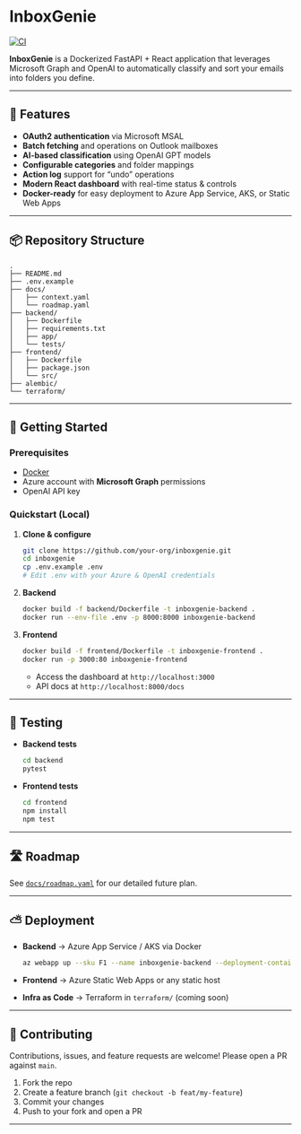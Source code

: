 # InboxGenie

[![CI](https://github.com/thomasih/inbox_genie/actions/workflows/ci.yml/badge.svg)](https://github.com/thomasih/inbox_genie/actions/workflows/ci.yml)

**InboxGenie** is a Dockerized FastAPI + React application that leverages Microsoft Graph and OpenAI to automatically classify and sort your emails into folders you define.

---

## 🚀 Features

- **OAuth2 authentication** via Microsoft MSAL  
- **Batch fetching** and operations on Outlook mailboxes  
- **AI-based classification** using OpenAI GPT models  
- **Configurable categories** and folder mappings  
- **Action log** support for “undo” operations  
- **Modern React dashboard** with real-time status & controls  
- **Docker-ready** for easy deployment to Azure App Service, AKS, or Static Web Apps  

---

## 📦 Repository Structure

```
.
├── README.md
├── .env.example
├── docs/
│   ├── context.yaml
│   └── roadmap.yaml
├── backend/
│   ├── Dockerfile
│   ├── requirements.txt
│   ├── app/
│   └── tests/
├── frontend/
│   ├── Dockerfile
│   ├── package.json
│   └── src/
├── alembic/
└── terraform/
```

---

## 🔧 Getting Started

### Prerequisites

- [Docker](https://www.docker.com/)  
- Azure account with **Microsoft Graph** permissions  
- OpenAI API key  

### Quickstart (Local)

1. **Clone & configure**  
   ```bash
   git clone https://github.com/your-org/inboxgenie.git
   cd inboxgenie
   cp .env.example .env
   # Edit .env with your Azure & OpenAI credentials
   ```

2. **Backend**  
   ```bash
   docker build -f backend/Dockerfile -t inboxgenie-backend .
   docker run --env-file .env -p 8000:8000 inboxgenie-backend
   ```

3. **Frontend**  
   ```bash
   docker build -f frontend/Dockerfile -t inboxgenie-frontend .
   docker run -p 3000:80 inboxgenie-frontend
   ```

   - Access the dashboard at `http://localhost:3000`  
   - API docs at `http://localhost:8000/docs`  

---

## 🧪 Testing

- **Backend tests**  
  ```bash
  cd backend
  pytest
  ```

- **Frontend tests**  
  ```bash
  cd frontend
  npm install
  npm test
  ```

---

## 🛣️ Roadmap

See [`docs/roadmap.yaml`](./docs/roadmap.yaml) for our detailed future plan.

---

## ⛅ Deployment

- **Backend** → Azure App Service / AKS via Docker  
  ```bash
  az webapp up --sku F1 --name inboxgenie-backend --deployment-container-image-name your-registry/inboxgenie-backend
  ```

- **Frontend** → Azure Static Web Apps or any static host  

- **Infra as Code** → Terraform in `terraform/` (coming soon)  

---

## 🤝 Contributing

Contributions, issues, and feature requests are welcome! Please open a PR against `main`.

1. Fork the repo  
2. Create a feature branch (`git checkout -b feat/my-feature`)  
3. Commit your changes  
4. Push to your fork and open a PR  

---